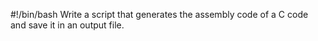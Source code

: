 #!/bin/bash
Write a script that generates the assembly code of a C code and save it in an output file.
